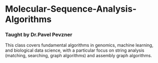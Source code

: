 # Molecular-Sequence-Analysis-Algorithms
### Taught by Dr.Pavel Pevzner

This class covers fundamental algorithms in genomics, machine learning, and biological data science, with a particular focus on string analysis (matching, searching, graph algorithms) and assembly graph algorithms.
